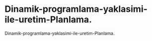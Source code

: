 # Dinamik-programlama-yaklasimi-ile-uretim-Planlama.
Dinamik-programlama-yaklasimi-ile-uretim-Planlama.
